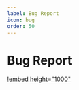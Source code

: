 ```yaml
---
label: Bug Report
icon: bug
order: 50
---
```


# Bug Report

[!embed height="1000"](https://docs.google.com/forms/d/e/1FAIpQLSekUhu-pnSg5x-iY9xMZGqm_ucQgjgXIWrOTtitmXFG67wi7A/viewform?usp=sf_link)
